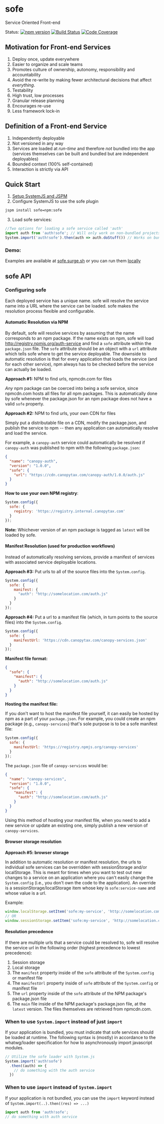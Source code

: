 # sofe
Service Oriented Front-end

Status: 
[![npm version](https://img.shields.io/npm/v/sofe.svg?style=flat-square)](https://www.npmjs.org/package/sofe)
[![Build Status](https://img.shields.io/travis/CanopyTax/sofe.svg?style=flat-square)](https://travis-ci.org/CanopyTax/sofe)
[![Code Coverage](https://img.shields.io/codecov/c/github/CanopyTax/sofe.svg?style=flat-square)](https://codecov.io/github/CanopyTax/sofe)

## Motivation for Front-end Services
1. Deploy once, update everywhere
1. Easier to organize and scale teams
1. Promotes culture of ownership, autonomy, responsibility and accountability
1. Avoid the re-write by making fewer architectural decisions that affect *everything*.
1. Testability
1. High trust, low processes
1. Granular release planning
1. Encourages re-use
1. Less framework lock-in

## Definition of a Front-end Service
1. Independently deployable
1. Not versioned in any way
1. Services are loaded at *run-time* and therefore *not* bundled into the app (services themselves can be built and bundled but are independent deployables)
1. Bounded context (100% self-contained)
1. Interaction is strictly via API

## Quick Start
1. [Setup SystemJS and JSPM](http://jspm.io/docs/getting-started.html)
2. Configure SystemJS to use the sofe plugin

  ```bash
  jspm install sofe=npm:sofe
  ```
3. Load sofe services:

  ```javascript
  //Two options for loading a sofe service called 'auth'
  import auth from 'auth!sofe'; // Will only work on non-bundled projects
  System.import('auth!sofe').then(auth => auth.doStuff()) // Works on bundled and non-bundled projects
  ```
### Demo:
Examples are available at [sofe.surge.sh](http://sofe.surge.sh) or you can run them [locally](examples/examples.md)

## sofe API

### Configuring sofe
Each deployed service has a unique name. sofe will resolve the service name into a URL where the service can be loaded.
sofe makes the resolution process flexible and configurable.

#### Automatic Resolution via NPM
By default, sofe will resolve services by assuming that the name corresponds to an npm package. If the name exists on npm,
sofe will load http://registry.npmjs.org/auth-service and find a `sofe` attribute within the `package.json` file.
The `sofe` attribute should be an object with a `url` attribute which tells sofe where to get the service deployable. The downside to automatic resolution is that for every application that loads the service (and for each other service), npm always has to be checked before the service can actually be loaded.

**Approach #1:** NPM to find urls, npmcdn.com for files

*Any* npm package can be coerced into being a sofe service, since npmcdn.com hosts all files for all npm packages. This is automatically done by sofe whenever the package.json for an npm package does not have a valid `sofe` property.

**Approach #2:** NPM to find urls, your own CDN for files

Simply put a distributable file on a CDN, modify the package.json, and publish the service to npm -- then any application can automatically resolve and load the service.

For example, a `canopy-auth` service could automatically be resolved if `canopy-auth` was published to npm with the following
`package.json`:
```json
{
  "name": "canopy-auth",
  "version": "1.0.0",
  "sofe": {
    "url": "https://cdn.canopytax.com/canopy-auth/1.0.0/auth.js"
  }
}
```

**How to use your own NPM registry**:
```javascript
System.config({
  sofe: {
    registry: 'https://registry.internal.canopytax.com'
  }
});
```

**Note:** Whichever version of an npm package is tagged as `latest` will be loaded by sofe.

#### Manifest Resolution (used for production workflows)
Instead of automatically resolving services, provide a manifest of services with associated service deployable locations.

**Approach #3:** Put urls to all of the source files into the `System.config`.
```javascript
System.config({
  sofe: {
    manifest: {
      "auth": "http://somelocation.com/auth.js"
    }
  }
});
```

**Approach #4:** Put a url to a manifest file (which, in turn points to the source files) into the `System.config`.
```javascript
System.config({
  sofe: {
    manifestUrl: 'https://cdn.canopytax.com/canopy-services.json'
  }
});
```

**Manifest file format:**
```json
{
  "sofe": {
    "manifest": {
      "auth": "http://somelocation.com/auth.js"
    }
  }
}
```

**Hosting the manifest file:**

If you don't want to host the manifest file yourself, it can easily be hosted by npm as a part of your `package.json`. For example, you could create an npm package (e.g., `canopy-services`) that's sole purpose is to be a sofe manifest file:

```javascript
System.config({
  sofe: {
    manifestUrl: 'https://registry.npmjs.org/canopy-services'
  }
});
```

The `package.json` file of `canopy-services` would be:
```json
{
  "name": "canopy-services",
  "version": "1.0.0",
  "sofe": {
    "manifest": {
      "auth": "http://somelocation.com/auth.js"
    }
  }
}
```

Using this method of hosting your manifest file, when you need to add a new service or update an existing one, simply publish a new version of `canopy-services`.

#### Browser storage resolution
**Approach #5: browser storage**

In addition to automatic resolution or manifest resolution, the urls to individual sofe services can be overridden with sessionStorage and/or localStorage. This is meant for times when you want to test out new changes to a service on an application where you can't easily change the `System.config` (i.e., you don't own the code to the application). An override is a sessionStorage/localStorage item whose key is `sofe:service-name` and whose value is a url.

Example:
```js
window.localStorage.setItem('sofe:my-service', 'http://somelocation.com/my-service.js');
// OR
window.sessionStorage.setItem('sofe:my-service', 'http://somelocation.com/my-service.js');
```

#### Resolution precedence
If there are multiple urls that a service could be resolved to, sofe will resolve the service url in the following order (highest precedence to lowest precedence):

1. Session storage
2. Local storage
3. The `manifest` property inside of the `sofe` attribute of the `System.config` or manifest file
4. The `manifestUrl` property inside of `sofe` attribute of the `System.config` or manifest file
5. The `url` property inside of the `sofe` attribute of the NPM package's package.json file
6. The `main` file inside of the NPM package's package.json file, at the `latest` version. The files themselves are retrieved from npmcdn.com.


### When to use `System.import` instead of just `import`
If your application is bundled, you must indicate that sofe services should be loaded at runtime. The following syntax is (mostly) in accordance to the whatwg/loader specification for how to asynchronously import javascript modules.
```javascript
// Utilize the sofe loader with System.js
System.import('auth!sofe')
  .then((auth) => {
    // do something with the auth service
  })
```

### When to use `import` instead of `System.import`
If your application is not bundled, you can use the `import` keyword instead of `System.import(..).then((res) => ...)`
```javascript
import auth from 'auth!sofe';
// do something with auth service
```
